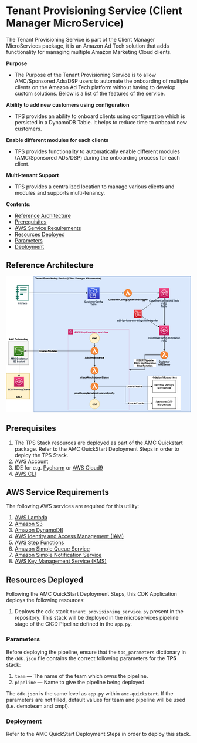 # Tenant Provisioning Service (Client Manager MicroService)

The Tenant Provisioning Service is part of the Client Manager MicroServices package, it is an Amazon Ad Tech solution that adds functionality for managing multiple Amazon Marketing Cloud clients.

**Purpose**

- The Purpose of the Tenant Provisioning Service is to allow AMC/Sponsored Ads/DSP users to automate the onboarding of multiple clients on the Amazon Ad Tech platform without having to develop custom solutions. Below is a list of the features of the service.

**Ability to add new customers using configuration**

- TPS provides an ability to onboard clients using configuration which is persisted in a DynamoDB Table. It helps to reduce time to onboard new customers.

**Enable different modules for each clients**

- TPS provides functionality to automatically enable different modules (AMC/Sponsored ADs/DSP) during the onboarding process for each client.

**Multi-tenant Support**

- TPS provides a centralized location to manage various clients and modules and supports multi-tenancy.

**Contents:**

- [Reference Architecture](#reference-architecture)
- [Prerequisites](#prerequisites)
- [AWS Service Requirements](#aws-service-requirements)
- [Resources Deployed](#resources-deployed)
- [Parameters](#parameters)
- [Deployment](#deployment)

## Reference Architecture

![Alt](/docs/images/AMC-QuickStart-TPS-Architecture.png)

## Prerequisites

1. The TPS Stack resources are deployed as part of the AMC Quickstart package. Refer to the AMC QuickStart Deployment Steps in order to deploy the TPS Stack.
2. AWS Account
3. IDE for e.g. [Pycharm](https://www.jetbrains.com/pycharm/) or [AWS Cloud9](https://aws.amazon.com/cloud9/)
4. [AWS CLI](https://docs.aws.amazon.com/cli/latest/userguide/install-cliv2.html)

## AWS Service Requirements

The following AWS services are required for this utility:

1.  [AWS Lambda](https://aws.amazon.com/lambda/)
2.  [Amazon S3](https://aws.amazon.com/s3/)
3.  [Amazon DynamoDB](https://aws.amazon.com/dynamodb/)
4.  [AWS Identity and Access Management (IAM)](https://aws.amazon.com/iam/)
5.  [AWS Step Functions](https://aws.amazon.com/step-functions/)
6.  [Amazon Simple Queue Service](https://aws.amazon.com/sqs/)
7.  [Amazon Simple Notification Service](https://aws.amazon.com/sns/)
8.  [AWS Key Management Service (KMS)](https://aws.amazon.com/kms/)

## Resources Deployed

Following the AMC QuickStart Deployment Steps, this CDK Application deploys the following resources:

1. Deploys the cdk stack `tenant_provisioning_service.py` present in the repository. This stack will be deployed in the microservices pipeline stage of the CICD Pipeline defined in the `app.py`.

### Parameters

Before deploying the pipeline, ensure that the `tps_parameters` dictionary in the `ddk.json` file contains the correct following parameters for the **TPS** stack:

1. `team` — The name of the team which owns the pipeline.
2. `pipeline` — Name to give the pipeline being deployed.

The `ddk.json` is the same level as `app.py` within `amc-quickstart`. If the parameters are not filled, default values for team and pipeline will be used (i.e. demoteam and cmpl).

### Deployment

Refer to the AMC QuickStart Deployment Steps in order to deploy this stack.

